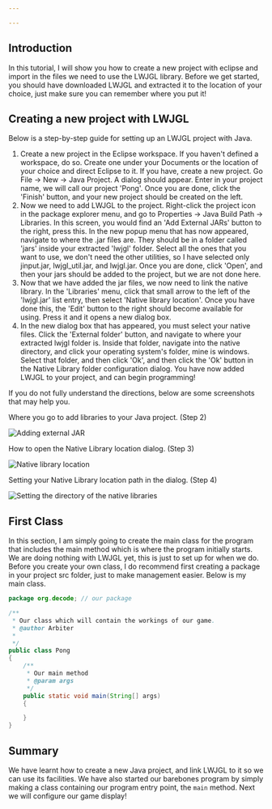 ```yaml
---

---
```

## Introduction

In this tutorial, I will show you how to create a new project with eclipse and import in the files we need to use the LWJGL library. Before we get started, you should
have downloaded LWJGL and extracted it to the location of your choice, just make sure you can remember where you put it!

## Creating a new project with LWJGL

Below is a step-by-step guide for setting up an LWJGL project with Java.

1.  Create a new project in the Eclipse workspace. If you haven't defined a workspace, do so. Create one under your Documents or the location of your choice and direct    Eclipse to it. If you have, create a new project. Go File -> New -> Java Project. A dialog should appear. Enter in your project name, we will call our project 'Pong'.
    Once you are done, click the 'Finish' button, and your new project should be created on the left.
2.  Now we need to add LWJGL to the project. Right-click the project icon in the package explorer menu, and go to Properties -> Java Build Path -> Libraries. In this screen,
    you would find an 'Add External JARs' button to the right, press this. In the new popup menu that has now appeared, navigate to where the .jar files are. They should be in    a folder called 'jars' inside your extracted 'lwjgl' folder. Select all the ones that you want to use, we don't need the other utilities, so I have selected only jinput.jar,    lwjgl_util.jar, and lwjgl.jar. Once you are done, click 'Open', and then your jars should be added to the project, but we are not done here.
3.  Now that we have added the jar files, we now need to link the native library. In the 'Libraries' menu, click that small arrow to the left of the 'lwjgl.jar' list entry,
    then select 'Native library location'. Once you have done this, the 'Edit' button to the right should become available for using. Press it and it opens a new dialog box.
4.  In the new dialog box that has appeared, you must select your native files. Click the 'External folder' button, and navigate to where your extracted lwjgl folder is.
    Inside that folder, navigate into the native directory, and click your operating system's folder, mine is windows. Select that folder, and then click 'Ok', and then click
    the 'Ok' button in the Native Library folder configuration dialog. You have now added LWJGL to your project, and can begin programming!

If you do not fully understand the directions, below are some screenshots that may help you.

Where you go to add libraries to your Java project. (Step 2)

![Adding external JAR](/assets/img/learn/lwjgl_step1.png)

How to open the Native Library location dialog. (Step 3)

![Native library location](/assets/img/learn/lwjgl_step2.png)

Setting your Native Library location path in the dialog. (Step 4)

![Setting the directory of the native libraries](/assets/img/learn/lwjgl_step3.png)

## First Class

In this section, I am simply going to create the main class for the program that includes the main method which is where the program initially starts. We are doing nothing
with LWJGL yet, this is just to set up for when we do. Before you create your own class, I do recommend first creating a package in your project src
folder, just to make management easier. Below is my main class.

``` java
﻿package org.decode; // our package

/**
 * Our class which will contain the workings of our game.
 * @author Arbiter
 *
 */
public class Pong
{
	/**
	 * Our main method
	 * @param args
	 */
	public static void main(String[] args)
	{

	}
}
```

## Summary

We have learnt how to create a new Java project, and link LWJGL to it so we can use its facilities. We have also started our barebones program by simply making a class
containing our program entry point, the `main` method. Next we will configure our game display!

